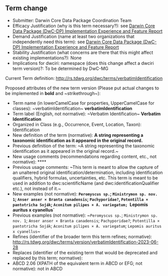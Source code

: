 ## Term change

* Submitter: Darwin Core Data Package Coordination Team
* Efficacy Justification (why is this term necessary?): see [Darwin Core Data Package (DwC-DP) Implementation Experience and Feature Report](https://gbif.github.io/dwc-dp/docs/dwc_dp_implementation_feature_reports.pdf)
* Demand Justification (name at least two organizations that independently need this term): see [Darwin Core Data Package (DwC-DP) Implementation Experience and Feature Report](https://gbif.github.io/dwc-dp/docs/dwc_dp_implementation_feature_reports.pdf)
* Stability Justification (what concerns are there that this might affect existing implementations?): None
* Implications for dwciri: namespace (does this change affect a dwciri term version)?: To be determined by DwC-MG

Current Term definition: http://rs.tdwg.org/dwc/terms/verbatimIdentification

Proposed attributes of the new term version (Please put actual changes to be implemented in **bold** and ~strikethrough~):

* Term name (in lowerCamelCase for properties, UpperCamelCase for classes): ~verbatimIdentification~ **verbatimIdentification**
* Term label (English, not normative): ~Verbatim Identification~ **Verbatim Identification**
* Organized in Class (e.g., Occurrence, Event, Location, Taxon): Identification
* New definition of the term (normative): **A string representing a taxonomic identification as it appeared in the original record.**
* Previous definition of the term: ~A string representing the taxonomic identification as it appeared in the original record.~
* New usage comments (recommendations regarding content, etc., not normative): **** 
* Previous usage comments: ~This term is meant to allow the capture of an unaltered original identification/determination, including identification qualifiers, hybrid formulas, uncertainties, etc. This term is meant to be used in addition to dwc:scientificName (and dwc:identificationQualifier etc.), not instead of it.~
* New examples (not normative): **`Peromyscus sp.`; `Ministrymon sp. nov. 1`; `Anser anser × Branta canadensis`; `Pachyporidae?`, `Potentilla × pantotricha Soják`; `Aconitum pilipes × A. variegatum; `Lepomis auritus x cyanellus`**
* Previous examples (not normative): ~`Peromyscus sp.`; `Ministrymon sp. nov. 1`; `Anser anser × Branta canadensis`; `Pachyporidae?`; `Potentilla × pantotricha Soják`; `Aconitum pilipes × A. variegatum`; `Lepomis auritus x cyanellus`~
* Refines (identifier of the broader term this term refines; normative): http://rs.tdwg.org/dwc/terms/version/verbatimIdentification-2023-06-28
* Replaces (identifier of the existing term that would be deprecated and replaced by this term; normative): 
* ABCD 2.06 (XPATH of the equivalent term in ABCD or EFG; not normative): not in ABCD
